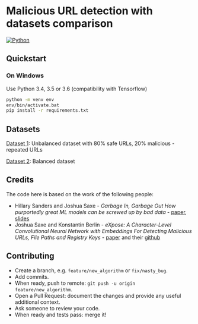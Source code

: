 # Malicious URL detection with datasets comparison
[![Python](https://img.shields.io/badge/python-3.6-blue.svg?style=flat-square)](https://docs.python.org/3/)



## Quickstart

### On Windows
Use Python 3.4, 3.5 or 3.6 (compatibility with Tensorflow)

```bash
python -m venv env
env/bin/activate.bat
pip install -r requirements.txt
```

## Datasets
[Dataset 1](https://github.com/faizann24/Using-machine-learning-to-detect-malicious-URLs/blob/master/data/data.csv): Unbalanced dataset with 80% safe URLs, 20% malicious - repeated URLs

[Dataset 2](https://github.com/incertum/cyber-matrix-ai/blob/master/Malicious-URL-Detection-Deep-Learning/data/url_data_mega_deep_learning.csv): Balanced dataset

## Credits
The code here is based on the work of the following people:
- Hillary Sanders and Joshua Saxe - *Garbage In, Garbage Out How purportedly great ML models can be screwed up by bad data* - [paper](https://www.blackhat.com/docs/us-17/wednesday/us-17-Sanders-Garbage-In-Garbage-Out-How-Purportedly-Great-ML-Models-Can-Be-Screwed-Up-By-Bad-Data-wp.pdf), [slides](https://www.blackhat.com/docs/us-17/wednesday/us-17-Sanders-Garbage-In-Garbage-Out-How-Purportedly-Great-ML-Models-Can-Be-Screwed-Up-By-Bad-Data.pdf)
- Joshua Saxe and Konstantin Berlin - *eXpose: A Character-Level Convolutional Neural Network with Embeddings For Detecting Malicious URLs, File Paths and Registry Keys* - [paper](https://arxiv.org/abs/1702.08568) and their [github](https://github.com/joshsaxe/eXposeDeepNeuralNetwork)


## Contributing

- Create a branch, e.g. `feature/new_algorithm` or `fix/nasty_bug`.
- Add commits.
- When ready, push to remote: `git push -u origin feature/new_algorithm`.
- Open a Pull Request: document the changes and provide any useful additional context.
- Ask someone to review your code.
- When ready and tests pass: merge it!
